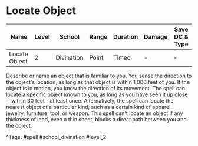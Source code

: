 # Locate Object

| Name | Level | School | Range | Duration | Damage | Save DC & Type |
|------|-------|--------|-------|----------|--------|----------------|
| Locate Object | 2 | Divination | Point | Timed | - | - |

Describe or name an object that is familiar to you. You sense the direction to the object's location, as long as that object is within 1,000 feet of you. If the object is in motion, you know the direction of its movement. The spell can locate a specific object known to you, as long as you have seen it up close—within 30 feet—at least once. Alternatively, the spell can locate the nearest object of a particular kind, such as a certain kind of apparel, jewelry, furniture, tool, or weapon. This spell can't locate an object if any thickness of lead, even a thin sheet, blocks a direct path between you and the object.

^Tags: #spell #school_divination #level_2